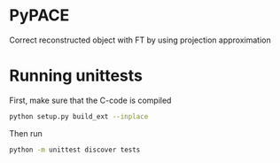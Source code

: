# PyPACE
Correct reconstructed object with FT by using projection approximation

# Running unittests
First, make sure that the C-code is compiled
```bash
python setup.py build_ext --inplace
```
Then run
```bash
python -m unittest discover tests
```
